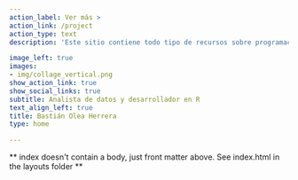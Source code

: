 ```yaml
---
action_label: Ver más >
action_link: /project
action_type: text
description: 'Este sitio contiene todo tipo de recursos sobre programación con el lenguaje R aplicado a datos sociales. Mi objetivo es compartir datos sociales sobre Chile de forma atractiva y accesible, para que cualquier persona pueda explorar datos que le permitan responder sus inquietudes, o bien, adentrarse en el código y desarrollar sus propios análisis.'

image_left: true
images:
- img/collage_vertical.png
show_action_link: true
show_social_links: true
subtitle: Analista de datos y desarrollador en R
text_align_left: true
title: Bastián Olea Herrera
type: home

---
```


** index doesn't contain a body, just front matter above.
See index.html in the layouts folder **
